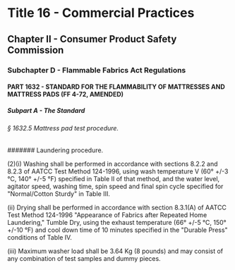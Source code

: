 
# Title 16 - Commercial Practices
## Chapter II - Consumer Product Safety Commission
### Subchapter D - Flammable Fabrics Act Regulations
#### PART 1632 - STANDARD FOR THE FLAMMABILITY OF MATTRESSES AND MATTRESS PADS (FF 4-72, AMENDED)
##### Subpart A - The Standard
###### § 1632.5 Mattress pad test procedure.
####### Laundering procedure.

(2)(i) Washing shall be performed in accordance with sections 8.2.2 and 8.2.3 of AATCC Test Method 124-1996, using wash temperature V (60&#xB0; +/-3 &#xB0;C, 140&#xB0; +/-5 &#xB0;F) specified in Table II of that method, and the water level, agitator speed, washing time, spin speed and final spin cycle specified for "Normal/Cotton Sturdy" in Table III.

(ii) Drying shall be performed in accordance with section 8.3.1(A) of AATCC Test Method 124-1996 "Appearance of Fabrics after Repeated Home Laundering," Tumble Dry, using the exhaust temperature (66&#xB0; +/-5 &#xB0;C, 150&#xB0; +/-10 &#xB0;F) and cool down time of 10 minutes specified in the "Durable Press" conditions of Table IV.

(iii) Maximum washer load shall be 3.64 Kg (8 pounds) and may consist of any combination of test samples and dummy pieces.
